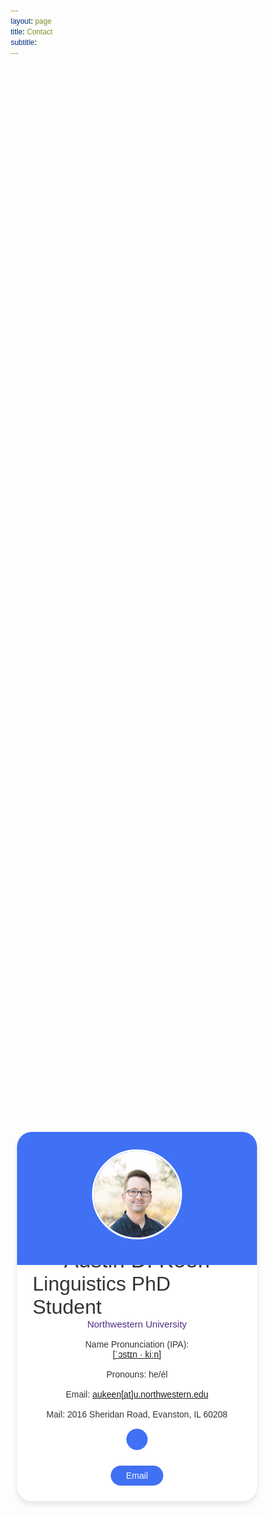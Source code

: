 ```yaml
---
layout: page
title: Contact
subtitle: 
---
```


<!--https://forum.obsidian.md/t/adding-rounded-corners-to-markdown-tables-with-snippets-a-clean-solution/60551-->

<!--https://dev.to/tevko/create-a-virtual-business-card-with-devpage-4o21-->

<!--https://www.codingnepalweb.com/10-profile-card-template-designs-html-css/-->


<link rel="stylesheet" href="https://fonts.googleapis.com/css2?family=Poppins:wght@200;300;400;500&display=swap">
<style>
*{
  margin: 0;
  padding: 0;
  box-sizing: border-box;
  font-family: 'Poppins', sans-serif;
}
.main {
    margin: 10px;
    height: 100vh;
    display: flex;
    align-items: center;
    justify-content: center;
}
.profile-card {
    display: flex;
    flex-direction: column;
    align-items: center;
    max-width: 600px;
    width: 100%;
    background: #fff;
    border-radius: 24px;
    padding: 25px;
    box-shadow: 0 5px 10px rgba(0, 0, 0, 0.1);
    position: relative;
}
.profile-card::before{
    content: "";
    position: absolute;
    top: 0;
    left: 0;
    height: 36%;
    width: 100%;
    border-radius: 24px 24px 0 0;
    background-color: #4070f4;
}
.image {
    position: relative;
    height: 150px;
    width: 150px;
    border-radius: 50%;
    background-color: #4070f4;
    padding: 3px;
    margin-bottom: 10px;
}
.image .profile-img {
    height: 100%;
    width: 100%;
    object-fit: cover;
    border-radius: 50%;
    border: 3px solid #fff;
}
.profile-card .text-data {
    display: flex;
    flex-direction: column;
    align-items: center;
    color: #333;
}
.text-data .contactname {
    font-size: 35px;
    font-weight: 500;
}
.text-data .desc {
    font-size: 32px;
    font-weight: 400;
}
.text-data .school {
    font-size: 15px;
    font-weight: 400;
    color: #4E2A84;
}
.profile-card .media-buttons {
    display: flex;
    align-items: center;
    margin-top: 15px;
}
.media-buttons .link {
    display: flex;
    align-items: center;
    justify-contant: center;
    color: #fff;
    font-size: 18px;
    height: 34px;
    width: 34px;
    border-radius: 50%;
    margin: 0 8px;
    background-color: #4070f4;
    text-decoration: none;
}
.profile-card .buttonrow {
    display: flex;
    align-items: center;
    margin-top: 25px;
}
.buttonrow .buttonitem {
    color: #fff;
    font-size: 14px;
    font-weight: 400;
    border: none;
    border-radius: 24px;
    margin: 0 10px;
    padding: 8px 24px;
    background-color: #4070f4;
    cursor: pointer;
    transition: all 0.3s ease;
}
.buttonrow .buttonitem::hover {
    background-color: #0e4bf1;
}
</style>
<section class="main">
    <div class="profile-card">
        <div class="image">
            <img src="/assets/img/keen_prof.jpg" alt="Austin Keen" class="profile-img">
        </div>
        <div class="text-data">
            <span class="contactname">Austin D. Keen</span>
            <span class="desc">Linguistics PhD Student</span>
            <span class="school">Northwestern University</span>
            <br>
            <span>Name Pronunciation (IPA):</span>
            <span><a href="https://www.name-coach.com/austin-d-keen">[ˈɔstɪn · kiːn]</a></span>
            <br>
            <span>Pronouns: he/él</span>
            <br>
            <span>Email: <a href="mailto:aukeen@u.northwestern.edu">aukeen[at]u.northwestern.edu</a></span>
            <br>
            <span>Mail: 2016 Sheridan Road, Evanston, IL 60208</span>
        </div>
        <div class="media-buttons">
            <a href="#" class="link">
                <i class="bx bxl-facebook"></i>
            </a>
        </div>
        <div class="buttonrow">
            <button class="buttonitem">Email</button>
        </div>
    </div>
</section>